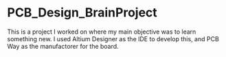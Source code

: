 # PCB_Design_BrainProject

This is a project I worked on where my main objective was to learn something new.
I used Altium Designer as the IDE to develop this, and PCB Way as the manufactorer for the board.
